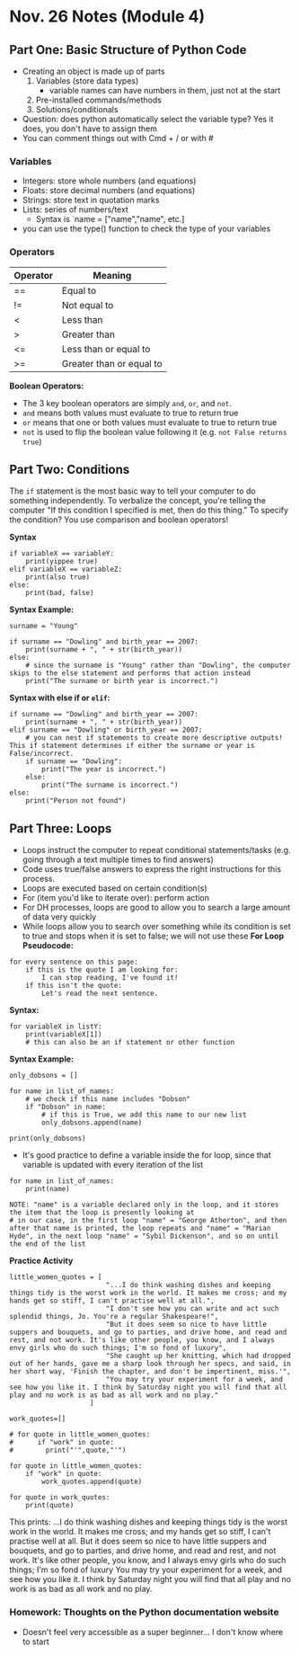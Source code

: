# Nov. 26 Notes (Module 4)
## Part One: Basic Structure of Python Code
- Creating an object is made up of parts
    1. Variables (store data types)
        - variable names can have numbers in them, just not at the start
    2. Pre-installed commands/methods
    3. Solutions/conditionals
- Question: does python automatically select the variable type? Yes it does, you don't have to assign them
- You can comment things out with Cmd + / or with # 

### Variables
- Integers: store whole numbers (and equations)
- Floats: store decimal numbers (and equations)
- Strings: store text in quotation marks
- Lists: series of numbers/text
  - Syntax is `name = ["name","name", etc.]
- you can use the type() function to check the type of your variables

### Operators
|Operator|Meaning|
|---|---|
|==|Equal to|
|!=|Not equal to|
|<|Less than|
|>|Greater than|
|<=|Less than or equal to|
|>=|Greater than or equal to|
**Boolean Operators:**
- The 3 key boolean operators are simply `and`, `or`, and `not`. 
- `and` means both values must evaluate to true to return true
- `or` means that one or both values must evaluate to true to return true
- `not` is used to flip the boolean value following it (e.g. `not False returns true`)

## Part Two: Conditions
The `if` statement is the most basic way to tell your computer to do something independently. To verbalize the concept, you're telling the computer "If this condition I specified is met, then do this thing." To specify the condition? You use comparison and boolean operators!

**Syntax**
```
if variableX == variableY:
    print(yippee true)
elif variableX == variableZ:
    print(also true)
else:
    print(bad, false)
```

**Syntax Example:**
```
surname = "Young"

if surname == "Dowling" and birth_year == 2007:
    print(surname + ", " + str(birth_year))
else: 
    # since the surname is "Young" rather than "Dowling", the computer skips to the else statement and performs that action instead
    print("The surname or birth year is incorrect.")
```

**Syntax with else if or `elif`:**
```
if surname == "Dowling" and birth_year == 2007:
    print(surname + ", " + str(birth_year))
elif surname == "Dowling" or birth_year == 2007:
    # you can nest if statements to create more descriptive outputs! This if statement determines if either the surname or year is False/incorrect. 
    if surname == "Dowling":
        print("The year is incorrect.")
    else:
        print("The surname is incorrect.")
else: 
    print("Person not found")
```

## Part Three: Loops
- Loops instruct the computer to repeat conditional statements/tasks (e.g. going through a text multiple times to find answers)
- Code uses true/false answers to express the right instructions for this process.
- Loops are executed based on certain condition(s)
- For (item you'd like to iterate over): perform action
- For DH processes, loops are good to allow you to search a large amount of data very quickly
- While loops allow you to search over something while its condition is set to true and stops when it is set to false; we will not use these
**For Loop Pseudocode:**
```
for every sentence on this page:
    if this is the quote I am looking for:
        I can stop reading, I've found it!
    if this isn't the quote:
        Let's read the next sentence.
```
**Syntax:**
```
for variableX in listY:
    print(variableX[1])
    # this can also be an if statement or other function
```
**Syntax Example:**
```
only_dobsons = []

for name in list_of_names:
    # we check if this name includes "Dobson"
    if "Dobson" in name:
        # if this is True, we add this name to our new list
        only_dobsons.append(name)

print(only_dobsons)
```
- It's good practice to define a variable inside the for loop, since that variable is updated with every iteration of the list
```
for name in list_of_names:
    print(name)

NOTE: "name" is a variable declared only in the loop, and it stores the item that the loop is presently looking at
# in our case, in the first loop "name" = "George Atherton", and then after that name is printed, the loop repeats and "name" = "Marian Hyde", in the next loop "name" = "Sybil Dickenson", and so on until the end of the list
```

**Practice Activity**
```
little_women_quotes = [
                        "...I do think washing dishes and keeping things tidy is the worst work in the world. It makes me cross; and my hands get so stiff, I can't practise well at all.",
                        "I don't see how you can write and act such splendid things, Jo. You're a regular Shakespeare!",
                        "But it does seem so nice to have little suppers and bouquets, and go to parties, and drive home, and read and rest, and not work. It's like other people, you know, and I always envy girls who do such things; I'm so fond of luxury",
                        "She caught up her knitting, which had dropped out of her hands, gave me a sharp look through her specs, and said, in her short way, 'Finish the chapter, and don't be impertinent, miss.'",
                        "You may try your experiment for a week, and see how you like it. I think by Saturday night you will find that all play and no work is as bad as all work and no play."
                    ]

work_quotes=[]

# for quote in little_women_quotes:
#      if "work" in quote:
#        print("'",quote,"'")

for quote in little_women_quotes:
    if "work" in quote:
        work_quotes.append(quote)

for quote in work_quotes:
    print(quote)
```
This prints: 
...I do think washing dishes and keeping things tidy is the worst work in the world. It makes me cross; and my hands get so stiff, I can't practise well at all.
But it does seem so nice to have little suppers and bouquets, and go to parties, and drive home, and read and rest, and not work. It's like other people, you know, and I always envy girls who do such things; I'm so fond of luxury
You may try your experiment for a week, and see how you like it. I think by Saturday night you will find that all play and no work is as bad as all work and no play.

### Homework: Thoughts on the Python documentation website
- Doesn't feel very accessible as a super beginner... I don't know where to start
